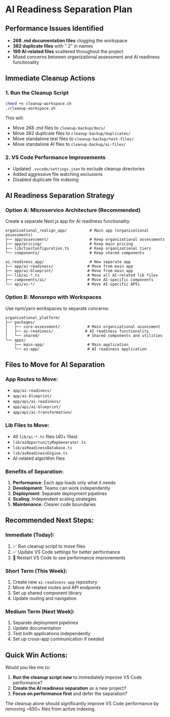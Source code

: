 # AI Readiness Separation Plan

## Performance Issues Identified
- **268 .md documentation files** clogging the workspace
- **382 duplicate files** with " 2" in names
- **199 AI-related files** scattered throughout the project
- Mixed concerns between organizational assessment and AI readiness functionality

## Immediate Cleanup Actions

### 1. Run the Cleanup Script
```bash
chmod +x cleanup-workspace.sh
./cleanup-workspace.sh
```

This will:
- Move 268 .md files to `cleanup-backup/docs/`
- Move 382 duplicate files to `cleanup-backup/duplicates/`
- Move standalone test files to `cleanup-backup/test-files/`
- Move standalone AI files to `cleanup-backup/ai-files/`

### 2. VS Code Performance Improvements
- Updated `.vscode/settings.json` to exclude cleanup directories
- Added aggressive file watching exclusions
- Disabled duplicate file indexing

## AI Readiness Separation Strategy

### Option A: Microservice Architecture (Recommended)
Create a separate Next.js app for AI readiness functionality:

```
organizational_realign_app/          # Main app (organizational assessments)
├── app/assessment/                  # Keep organizational assessments
├── app/pricing/                     # Keep main pricing
├── lib/tierConfiguration.ts         # Keep organizational tiers
└── components/                      # Keep shared components

ai_readiness_app/                    # New separate app
├── app/ai-readiness/               # Move from main app
├── app/ai-blueprint/               # Move from main app
├── lib/ai-*.ts                     # Move all AI-related lib files
├── components/ai/                  # Move AI-specific components
└── api/ai-*/                       # Move AI-specific APIs
```

### Option B: Monorepo with Workspaces
Use npm/yarn workspaces to separate concerns:

```
organizational_platform/
├── packages/
│   ├── core-assessment/            # Main organizational assessment
│   ├── ai-readiness/              # AI readiness functionality
│   └── shared/                     # Shared components and utilities
└── apps/
    ├── main-app/                   # Main application
    └── ai-app/                     # AI readiness application
```

## Files to Move for AI Separation

### App Routes to Move:
- `app/ai-readiness/`
- `app/ai-blueprint/`
- `app/api/ai-readiness/`
- `app/api/ai-blueprint/`
- `app/api/ai-transformation/`

### Lib Files to Move:
- All `lib/ai-*.ts` files (40+ files)
- `lib/aiOpportunityMapGenerator.ts`
- `lib/aiReadinessDatabase.ts`
- `lib/aiReadinessEngine.ts`
- AI-related algorithm files

### Benefits of Separation:
1. **Performance**: Each app loads only what it needs
2. **Development**: Teams can work independently
3. **Deployment**: Separate deployment pipelines
4. **Scaling**: Independent scaling strategies
5. **Maintenance**: Clearer code boundaries

## Recommended Next Steps:

### Immediate (Today):
1. ✅ Run cleanup script to move files
2. ✅ Update VS Code settings for better performance
3. 🔄 Restart VS Code to see performance improvements

### Short Term (This Week):
1. Create new `ai-readiness-app` repository
2. Move AI-related routes and API endpoints
3. Set up shared component library
4. Update routing and navigation

### Medium Term (Next Week):
1. Separate deployment pipelines
2. Update documentation
3. Test both applications independently
4. Set up cross-app communication if needed

## Quick Win Actions:

Would you like me to:
1. **Run the cleanup script now** to immediately improve VS Code performance?
2. **Create the AI readiness separation** as a new project?
3. **Focus on performance first** and defer the separation?

The cleanup alone should significantly improve VS Code performance by removing ~650+ files from active indexing.
